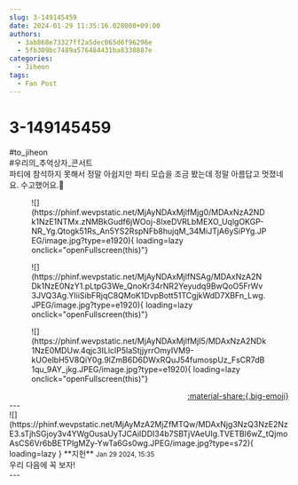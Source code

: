 ```yaml
---
slug: 3-149145459
date: 2024-01-29 11:35:16.028000+09:00
authors:
  - 3ab868e73327ff2a5dec065d6f96296e
  - 5fb309bc7489a576484431ba8338807e
categories:
  - Jiheon
tags:
  - Fan Post
---
```


# 3-149145459

<div class="post-container" markdown="1">
<div class="content-container md-sidebar__scrollwrap" markdown="1">

\#to_jiheon <br>\#우리의_추억상자_콘서트<br>파티에 참석하지 못해서 정말 아쉽지만 파티 모습을 조금 봤는데 정말 아름답고 멋졌네요. 수고했어요.🖤
<figure markdown="1">
![](https://phinf.wevpstatic.net/MjAyNDAxMjlfMjg0/MDAxNzA2NDk1NzE1NTMx.zNMBkGudf6jWOoj-8lxeDVRLbMEXO_UqlgOKGP-NR_Yg.Qtogk51Rs_An5YS2RspNFb8hujqM_34MiJTjA6ySiPYg.JPEG/image.jpg?type=e1920){ loading=lazy onclick="openFullscreen(this)"}
</figure>

<figure markdown="1">
![](https://phinf.wevpstatic.net/MjAyNDAxMjlfNSAg/MDAxNzA2NDk1NzE0NzY1.pLtpG3We_QnoKr34rNR2Yeyudq9BwQoO5FrWv3JVQ3Ag.YIiiSibFRjqC8QMoK1DvpBott51TCgjkWdD7XBFn_Lwg.JPEG/image.jpg?type=e1920){ loading=lazy onclick="openFullscreen(this)"}
</figure>

<figure markdown="1">
![](https://phinf.wevpstatic.net/MjAyNDAxMjlfMjI5/MDAxNzA2NDk1NzE0MDUw.4qjc3ILlclP5IaStjjyrrOmyIVM9-kUOelbH5V8QiY0g.9lZmB6D6DWxRQuJ54fumospUz_FsCR7dB1qu_9AY_jkg.JPEG/image.jpg?type=e1920){ loading=lazy onclick="openFullscreen(this)"}
</figure>


</div>
</div>

<div style="text-align: right;" markdown="1">
<a href="https://weverse.io/fromis9/fanpost/3-149145459" style="text-align: right;">:material-share:{.big-emoji}</a>
</div>
---

<div class="comments-container md-sidebar__scrollwrap" markdown="1">
<div class="comment" markdown="1">
<div class='id-container' markdown="1">
![](https://phinf.wevpstatic.net/MjAyMzA2MjZfMTQw/MDAxNjg3NzQ3NzE2NzE3.sTjhSGjoy3v4YWgOusaUyTJCAiIDDI34b7SBTjVAeUIg.TVETBI6wZ_tQjmoAsCS6Vr6bBETPlgMZy-YwTa6Gs0wg.JPEG/image.jpg?type=s72){ loading=lazy }
**<span class="artist">지헌</span>** <small>Jan 29 2024, 15:35</small><br>
</div>
<div class='comment-body' markdown="1">
우리 다음에 꼭 보자!
</div>
</div>
</div>
---
